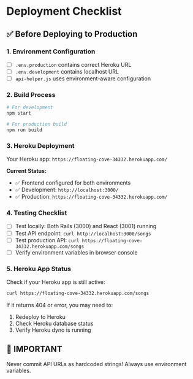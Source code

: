 # Deployment Checklist

## ✅ Before Deploying to Production

### 1. Environment Configuration
- [ ] `.env.production` contains correct Heroku URL
- [ ] `.env.development` contains localhost URL
- [ ] `api-helper.js` uses environment-aware configuration

### 2. Build Process
```bash
# For development
npm start

# For production build
npm run build
```

### 3. Heroku Deployment
Your Heroku app: `https://floating-cove-34332.herokuapp.com/`

**Current Status:**
- ✅ Frontend configured for both environments
- ✅ Development: `http://localhost:3000/`
- ✅ Production: `https://floating-cove-34332.herokuapp.com/`

### 4. Testing Checklist
- [ ] Test locally: Both Rails (3000) and React (3001) running
- [ ] Test API endpoint: `curl http://localhost:3000/songs`
- [ ] Test production API: `curl https://floating-cove-34332.herokuapp.com/songs`
- [ ] Verify environment variables in browser console

### 5. Heroku App Status
Check if your Heroku app is still active:
```bash
curl https://floating-cove-34332.herokuapp.com/songs
```

If it returns 404 or error, you may need to:
1. Redeploy to Heroku
2. Check Heroku database status
3. Verify Heroku dyno is running

## 🚨 IMPORTANT
Never commit API URLs as hardcoded strings! Always use environment variables.
